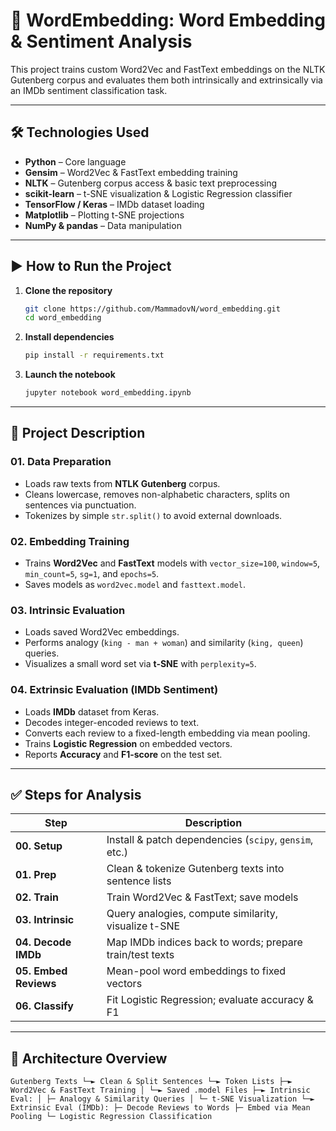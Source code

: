 # 📄 WordEmbedding: Word Embedding & Sentiment Analysis

This project trains custom Word2Vec and FastText embeddings on the NLTK Gutenberg corpus and evaluates them both intrinsically and extrinsically via an IMDb sentiment classification task.

---

## 🛠️ Technologies Used

- **Python** – Core language
- **Gensim** – Word2Vec & FastText embedding training
- **NLTK** – Gutenberg corpus access & basic text preprocessing
- **scikit-learn** – t-SNE visualization & Logistic Regression classifier
- **TensorFlow / Keras** – IMDb dataset loading
- **Matplotlib** – Plotting t-SNE projections
- **NumPy & pandas** – Data manipulation

---

## ▶️ How to Run the Project

1. **Clone the repository**  
   ```bash
   git clone https://github.com/MammadovN/word_embedding.git
   cd word_embedding
2. **Install dependencies**
   ```bash
   pip install -r requirements.txt
3. **Launch the notebook**
   ```bash
   jupyter notebook word_embedding.ipynb

---

## 📂 Project Description

### 01. Data Preparation
- Loads raw texts from **NTLK Gutenberg** corpus.  
- Cleans lowercase, removes non-alphabetic characters, splits on sentences via punctuation.  
- Tokenizes by simple `str.split()` to avoid external downloads.

### 02. Embedding Training
- Trains **Word2Vec** and **FastText** models with `vector_size=100`, `window=5`, `min_count=5`, `sg=1`, and `epochs=5`.  
- Saves models as `word2vec.model` and `fasttext.model`.

### 03. Intrinsic Evaluation
- Loads saved Word2Vec embeddings.  
- Performs analogy (`king - man + woman`) and similarity (`king, queen`) queries.  
- Visualizes a small word set via **t-SNE** with `perplexity=5`.

### 04. Extrinsic Evaluation (IMDb Sentiment)
- Loads **IMDb** dataset from Keras.  
- Decodes integer-encoded reviews to text.  
- Converts each review to a fixed-length embedding via mean pooling.  
- Trains **Logistic Regression** on embedded vectors.  
- Reports **Accuracy** and **F1-score** on the test set.

---

## ✅ Steps for Analysis

| Step                  | Description                                                                                         |
|-----------------------|-----------------------------------------------------------------------------------------------------|
| **00. Setup**         | Install & patch dependencies (`scipy`, `gensim`, etc.)                                               |
| **01. Prep**          | Clean & tokenize Gutenberg texts into sentence lists                                                  |
| **02. Train**         | Train Word2Vec & FastText; save models                                                               |
| **03. Intrinsic**     | Query analogies, compute similarity, visualize t-SNE                                                   |
| **04. Decode IMDb**   | Map IMDb indices back to words; prepare train/test texts                                             |
| **05. Embed Reviews** | Mean-pool word embeddings to fixed vectors                                                           |
| **06. Classify**      | Fit Logistic Regression; evaluate accuracy & F1                                                        |

---

## 🧠 Architecture Overview

   ```text
   Gutenberg Texts └─► Clean & Split Sentences └─► Token Lists ├─► Word2Vec & FastText Training │ └─► Saved .model Files ├─► Intrinsic Eval: │ ├─ Analogy & Similarity Queries │ └─ t-SNE Visualization └─► Extrinsic Eval (IMDb): ├─ Decode Reviews to Words ├─ Embed via Mean Pooling └─ Logistic Regression Classification

